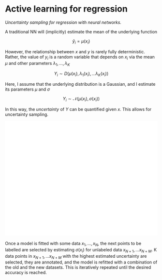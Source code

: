 # Active learning for regression

_Uncertainty sampling for regression with neural networks._

A traditional NN will (implicitly) estimate the mean of the underlying function

$$
\hat y_i = \mu(x_i)
$$

However, the relationship between $x$ and $y$ is rarely fully deterministic. Rather, the value of $y_i$ is a random variable that depends on $x_i$ via the mean $\mu$ and other parameters $\lambda_1, \dots, \lambda_K$

$$
Y_i \sim D(\mu(x_i), \lambda_1(x_i), \dots \lambda_K(x_i))
$$

Here, I assume that the underlying distribution is a Gaussian, and I estimate its parameters $\mu$ and $\sigma$

$$
Y_i \sim \mathcal N (\mu(x_i), \sigma(x_i))
$$

In this way, the _uncertainty_ of $Y$ can be quantified given $x$. This allows for uncertainty sampling.

![Fitted mean and uncertainty estimates](model.png)

Once a model is fitted with some data $x_1, \dots, x_N$, the next points to be labelled are selected by estimating $\sigma(x_i)$ for unlabeled data $x_{N+1}, \dots x_{N+M}$. K data points in $x_{N+1}, \dots x_{N+M}$ with the highest estimated uncertainty are selected, they are annotated, and the model is refitted with a combination of the old and the new datasets. This is iteratively repeated until the desired accuracy is reached.
